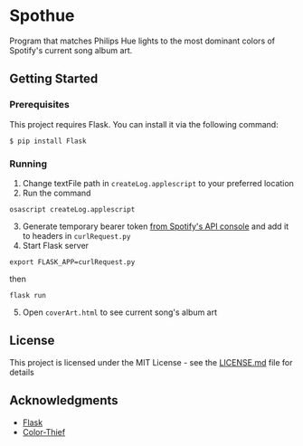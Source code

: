 # Spothue

Program that matches Philips Hue lights to the most dominant colors of Spotify's current song album art.

## Getting Started
### Prerequisites

This project requires Flask. You can install it via the following command:

```
$ pip install Flask
```

### Running

1. Change textFile path in `createLog.applescript` to your preferred location
2. Run the command
```
osascript createLog.applescript
```
3. Generate temporary bearer token [from Spotify's API console](https://developer.spotify.com/web-api/console/get-track/) and add it to headers in `curlRequest.py`
4. Start Flask server 

```
export FLASK_APP=curlRequest.py
```
then 
```
flask run
```

5. Open `coverArt.html` to see current song's album art

## License

This project is licensed under the MIT License - see the [LICENSE.md](LICENSE.md) file for details

## Acknowledgments

* [Flask](http://flask.pocoo.org/)
* [Color-Thief](https://github.com/lokesh/color-thief)
